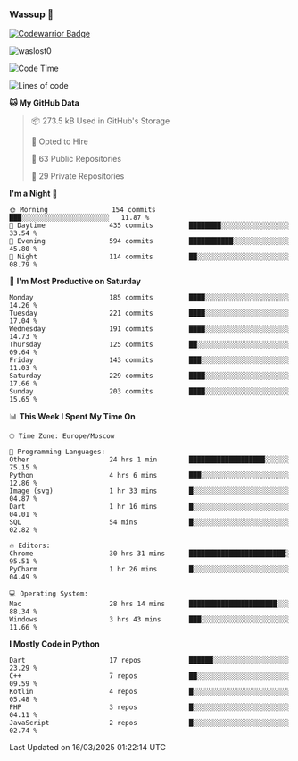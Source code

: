 ### Wassup 👋

[![Codewarrior Badge](https://www.codewars.com/users/waslost/badges/small)](https://www.codewars.com/users/waslost)

<p align="left"> <img src="https://komarev.com/ghpvc/?username=waslost0" alt="waslost0" /></p>

<!--START_SECTION:waka-->
![Code Time](http://img.shields.io/badge/Code%20Time-5%2C452%20hrs%2020%20mins-blue)

![Lines of code](https://img.shields.io/badge/From%20Hello%20World%20I%27ve%20Written-1.5%20million%20lines%20of%20code-blue)

**🐱 My GitHub Data** 

> 📦 273.5 kB Used in GitHub's Storage 
 > 
> 💼 Opted to Hire
 > 
> 📜 63 Public Repositories 
 > 
> 🔑 29 Private Repositories 
 > 
**I'm a Night 🦉** 

```text
🌞 Morning                154 commits         ███░░░░░░░░░░░░░░░░░░░░░░   11.87 % 
🌆 Daytime                435 commits         ████████░░░░░░░░░░░░░░░░░   33.54 % 
🌃 Evening                594 commits         ███████████░░░░░░░░░░░░░░   45.80 % 
🌙 Night                  114 commits         ██░░░░░░░░░░░░░░░░░░░░░░░   08.79 % 
```
📅 **I'm Most Productive on Saturday** 

```text
Monday                   185 commits         ████░░░░░░░░░░░░░░░░░░░░░   14.26 % 
Tuesday                  221 commits         ████░░░░░░░░░░░░░░░░░░░░░   17.04 % 
Wednesday                191 commits         ████░░░░░░░░░░░░░░░░░░░░░   14.73 % 
Thursday                 125 commits         ██░░░░░░░░░░░░░░░░░░░░░░░   09.64 % 
Friday                   143 commits         ███░░░░░░░░░░░░░░░░░░░░░░   11.03 % 
Saturday                 229 commits         ████░░░░░░░░░░░░░░░░░░░░░   17.66 % 
Sunday                   203 commits         ████░░░░░░░░░░░░░░░░░░░░░   15.65 % 
```


📊 **This Week I Spent My Time On** 

```text
🕑︎ Time Zone: Europe/Moscow

💬 Programming Languages: 
Other                    24 hrs 1 min        ███████████████████░░░░░░   75.15 % 
Python                   4 hrs 6 mins        ███░░░░░░░░░░░░░░░░░░░░░░   12.86 % 
Image (svg)              1 hr 33 mins        █░░░░░░░░░░░░░░░░░░░░░░░░   04.87 % 
Dart                     1 hr 16 mins        █░░░░░░░░░░░░░░░░░░░░░░░░   04.01 % 
SQL                      54 mins             █░░░░░░░░░░░░░░░░░░░░░░░░   02.82 % 

🔥 Editors: 
Chrome                   30 hrs 31 mins      ████████████████████████░   95.51 % 
PyCharm                  1 hr 26 mins        █░░░░░░░░░░░░░░░░░░░░░░░░   04.49 % 

💻 Operating System: 
Mac                      28 hrs 14 mins      ██████████████████████░░░   88.34 % 
Windows                  3 hrs 43 mins       ███░░░░░░░░░░░░░░░░░░░░░░   11.66 % 
```

**I Mostly Code in Python** 

```text
Dart                     17 repos            ██████░░░░░░░░░░░░░░░░░░░   23.29 % 
C++                      7 repos             ██░░░░░░░░░░░░░░░░░░░░░░░   09.59 % 
Kotlin                   4 repos             █░░░░░░░░░░░░░░░░░░░░░░░░   05.48 % 
PHP                      3 repos             █░░░░░░░░░░░░░░░░░░░░░░░░   04.11 % 
JavaScript               2 repos             █░░░░░░░░░░░░░░░░░░░░░░░░   02.74 % 
```




 Last Updated on 16/03/2025 01:22:14 UTC
<!--END_SECTION:waka-->

